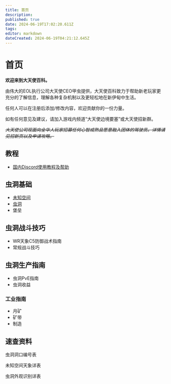 ```yaml
---
title: 首页
description: 
published: true
date: 2024-06-19T17:02:20.611Z
tags: 
editor: markdown
dateCreated: 2024-06-19T04:21:12.645Z
---
```


# 首页

**欢迎来到大天使百科。**

由伟大的EOL执行公司大天使CEO甲虫提供，大天使百科致力于帮助新老玩家更充分的了解信息，理解各种复杂机制以及更轻松地在新伊甸中生活。

任何人可以在注册后添加/修改内容，欢迎贡献你的一份力量。

如有任何意见及建议，请加入游戏内频道“大天使边境要塞”或大天使招新群。

*~~大天使公司现面向全华人玩家招募任何心智成熟且愿意融入团体的驾驶员。详情请见招新页以及申请攻略。~~*

## 教程

-   [国内Discord使用教程及帮助](/zh/国内Discord使用教程及帮助)

## 虫洞基础

-   [未知空间](/zh/未知空间)
-   [虫洞](/zh/虫洞)
-   堡垒

## 虫洞战斗技巧

-   WR天象C5防御战术指南
-   常规战斗技巧

## 虫洞生产指南

-   虫洞PvE指南
-   虫洞收益

### 工业指南

-   月矿
-   矿带
-   制造

## 速查资料

虫洞洞口编号表

未知空间天象详表

虫洞外观识别详表